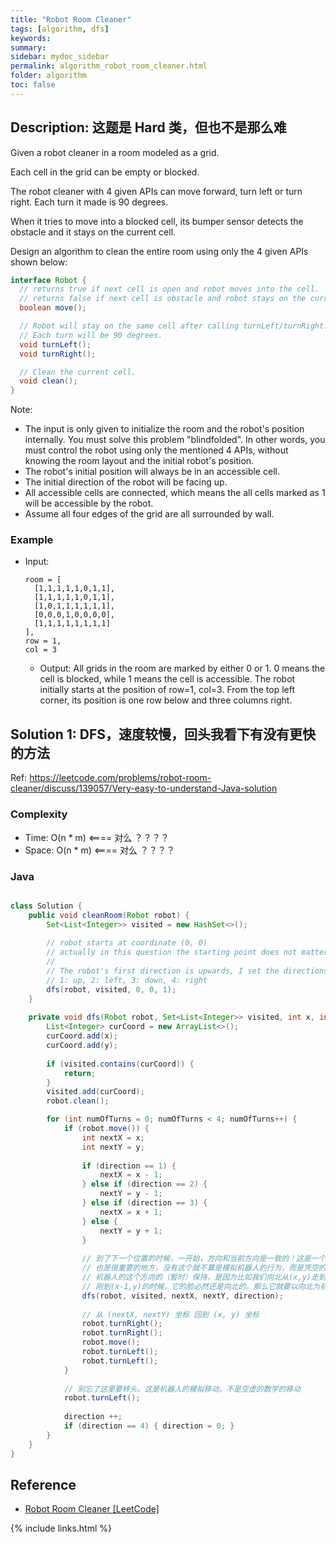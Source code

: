 ```yaml
---
title: "Robot Room Cleaner"
tags: [algorithm, dfs]
keywords:
summary:
sidebar: mydoc_sidebar
permalink: algorithm_robot_room_cleaner.html
folder: algorithm
toc: false
---
```


## Description: 这题是 Hard 类，但也不是那么难
Given a robot cleaner in a room modeled as a grid.

Each cell in the grid can be empty or blocked.

The robot cleaner with 4 given APIs can move forward, turn left or turn right. Each turn it made is 90 degrees.

When it tries to move into a blocked cell, its bumper sensor detects the obstacle and it stays on the current cell.

Design an algorithm to clean the entire room using only the 4 given APIs shown below:
```java
interface Robot {
  // returns true if next cell is open and robot moves into the cell.
  // returns false if next cell is obstacle and robot stays on the current cell.
  boolean move();

  // Robot will stay on the same cell after calling turnLeft/turnRight.
  // Each turn will be 90 degrees.
  void turnLeft();
  void turnRight();

  // Clean the current cell.
  void clean();
}
```

Note:
* The input is only given to initialize the room and the robot's position internally. You must solve this problem "blindfolded". In other words, you must control the robot using only the mentioned 4 APIs, without knowing the room layout and the initial robot's position.
* The robot's initial position will always be in an accessible cell.
* The initial direction of the robot will be facing up.
* All accessible cells are connected, which means the all cells marked as 1 will be accessible by the robot.
* Assume all four edges of the grid are all surrounded by wall.

### Example
* Input: 
  ```
  room = [
    [1,1,1,1,1,0,1,1],
    [1,1,1,1,1,0,1,1],
    [1,0,1,1,1,1,1,1],
    [0,0,0,1,0,0,0,0],
    [1,1,1,1,1,1,1,1]
  ],
  row = 1,
  col = 3
  ```
  * Output: All grids in the room are marked by either 0 or 1. 0 means the cell is blocked, while 1 means the cell is accessible. The robot initially starts at the position of row=1, col=3. From the top left corner, its position is one row below and three columns right.

## Solution 1: DFS，速度较慢，回头我看下有没有更快的方法
Ref: https://leetcode.com/problems/robot-room-cleaner/discuss/139057/Very-easy-to-understand-Java-solution

### Complexity
* Time: O(n * m) <==== 对么 ？？？？
* Space: O(n * m) <==== 对么 ？？？？

### Java
```java

class Solution {
    public void cleanRoom(Robot robot) {
        Set<List<Integer>> visited = new HashSet<>();
        
        // robot starts at coordinate (0, 0)
        // actually in this question the starting point does not matter
        // 
        // The robot's first direction is upwards, I set the directions as:
        // 1: up, 2: left, 3: down, 4: right
        dfs(robot, visited, 0, 0, 1);
    }
    
    private void dfs(Robot robot, Set<List<Integer>> visited, int x, int y, int direction) {
        List<Integer> curCoord = new ArrayList<>();
        curCoord.add(x);
        curCoord.add(y);
        
        if (visited.contains(curCoord)) {
            return;
        }
        visited.add(curCoord);
        robot.clean();

        for (int numOfTurns = 0; numOfTurns < 4; numOfTurns++) {
            if (robot.move()) {
                int nextX = x;
                int nextY = y;
                
                if (direction == 1) {
                    nextX = x - 1;
                } else if (direction == 2) {
                    nextY = y - 1;
                } else if (direction == 3) {
                    nextX = x + 1;
                } else {
                    nextY = y + 1;
                }
                
                // 到了下一个位置的时候，一开始，方向和当前方向是一致的！这是一个不易想到的地方，
                // 也是很重要的地方，没有这个就不算是模拟机器人的行为，而是凭空的移动。
                // 机器人的这个方向的（暂时）保持，是因为比如我们向北从(x,y)走到(x-1,y)的时候，机器人
                // 刚到(x-1,y)的时候，它的脸必然还是向北的。那么它就要以向北为初始条件，转动四次，走四个方向。
                dfs(robot, visited, nextX, nextY, direction);
            
                // 从 (nextX, nextY) 坐标 回到 (x, y) 坐标
                robot.turnRight();
                robot.turnRight();
                robot.move();
                robot.turnLeft();
                robot.turnLeft();
            }
            
            // 别忘了这里要转头。这是机器人的模拟移动，不是空虚的数学的移动
            robot.turnLeft();
            
            direction ++;
            if (direction == 4) { direction = 0; }
        }
    }
}
```

## Reference
* [Robot Room Cleaner [LeetCode]](https://leetcode.com/problems/robot-room-cleaner/description/)

{% include links.html %}
